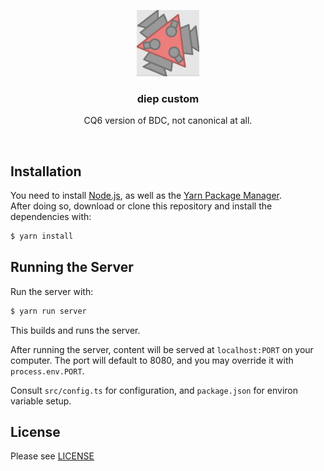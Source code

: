 <br><br>
<div align="center">
<img src="./icon.png" width="20%" />
<h3> diep custom </h3>
<p> CQ6 version of BDC, not canonical at all.
</div>
<br>

## Installation

You need to install [Node.js](https://nodejs.org/), as well as the [Yarn Package Manager](https://classic.yarnpkg.com/en/docs/install).\
After doing so, download or clone this repository and install the dependencies with:
```bash
$ yarn install
```

## Running the Server

Run the server with:
```bash
$ yarn run server
```
This builds and runs the server.

After running the server, content will be served at `localhost:PORT` on your computer. The port will default to 8080, and you may override it with `process.env.PORT`.

Consult `src/config.ts` for configuration, and `package.json` for environ variable setup.

## License

Please see [LICENSE](./LICENSE)
